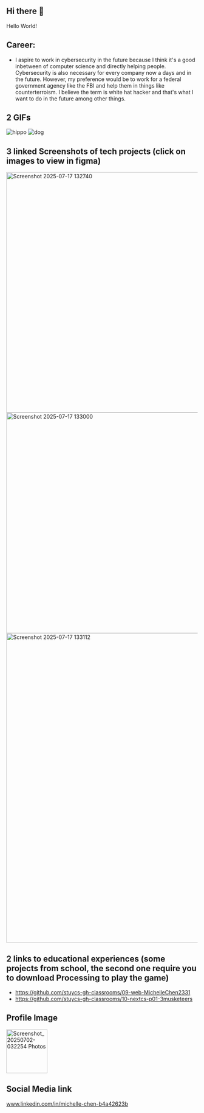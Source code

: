 ## Hi there 👋

Hello World!
<!--
**MichelleFizz/MichelleFizz** is a ✨ _special_ ✨ repository because its `README.md` (this file) appears on your GitHub profile.

Here are some ideas to get you started:
-->
## Career:
 - I aspire to work in cybersecurity in the future because I think it's a good inbetween of computer science and directly helping people. Cybersecurity is also necessary for every company now a days and in the future. However, my preference would be to work for a federal government agency like the FBI and help them in things like counterterroism. I believe the term is white hat hacker and that's what I want to do in the future among other things. 

## 2 GIFs  
![hippo](https://media3.giphy.com/media/aUovxH8Vf9qDu/giphy.gif)
![dog](https://media4.giphy.com/media/v1.Y2lkPTc5MGI3NjExMm1lOTFxbWJ2NmR0cWduOHloYzE5djQzeWd0M3BzbTd3cXZkNzUzayZlcD12MV9pbnRlcm5hbF9naWZfYnlfaWQmY3Q9Zw/mCRJDo24UvJMA/giphy.gif)

## 3 linked Screenshots of tech projects (click on images to view in figma)
<a href="https://www.figma.com/design/Mp8N0W8ecG2UPa36khJReF/Web-Page?node-id=0-1&t=rTipke15AXPmWLDg-1">
  <img width="892" height="632" alt="Screenshot 2025-07-17 132740" src="https://github.com/user-attachments/assets/f5845225-ec06-43c2-87db-3d37795f0670" />
</a>
<a href="https://www.figma.com/design/TiNDeIsMPrvVb3Veqydfmq/Untitled?node-id=0-1&t=TWhUJOdjIB7xWtKj-1">
   <img width="898" height="580" alt="Screenshot 2025-07-17 133000" src="https://github.com/user-attachments/assets/cd64e937-7300-42e1-bc1f-f0ca0b4e9197" />
</a>
<a href="https://www.figma.com/design/hQjC9Xhh4RSHZPzJRCDYil/Untitled?t=TWhUJOdjIB7xWtKj-1">
  <img width="2670" height="814" alt="Screenshot 2025-07-17 133112" src="https://github.com/user-attachments/assets/5309d69d-0768-425b-b783-7e24d6e301cc" />
</a>

## 2 links to educational experiences (some projects from school, the second one require you to download Processing to play the game)
- https://github.com/stuycs-gh-classrooms/09-web-MichelleChen2331
- https://github.com/stuycs-gh-classrooms/10-nextcs-p01-3musketeers

## Profile Image
<img width="108" height="115.1" alt="Screenshot_20250702-032254 Photos" src="https://github.com/user-attachments/assets/b2b8a4d6-5a4d-401d-9d6b-9df94836ff7a" />



## Social Media link
  www.linkedin.com/in/michelle-chen-b4a42623b
  
